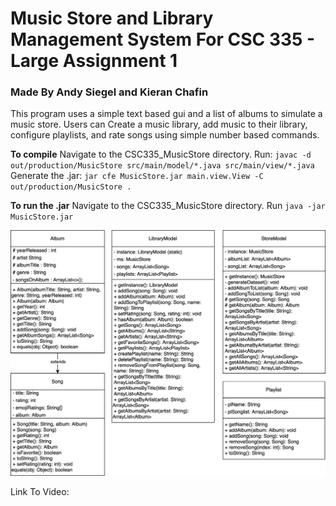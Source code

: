 # Music Store and Library Management System For CSC 335 - Large Assignment 1

### Made By Andy Siegel and Kieran Chafin 

This program uses a simple text based gui and a list of albums to simulate a music store.
Users can Create a music library, add music to their library, configure playlists, and
rate songs using simple number based commands.

**To compile**
Navigate to the CSC335_MusicStore directory.
Run: ```javac -d out/production/MusicStore src/main/model/*.java src/main/view/*.java```
Generate the .jar: ```jar cfe MusicStore.jar main.view.View -C out/production/MusicStore .```

**To run the .jar**
Navigate to the CSC335_MusicStore directory.
Run ```java -jar MusicStore.jar```

![Class Diagram](CSC335_MusicStore.svg)

Link To Video:

